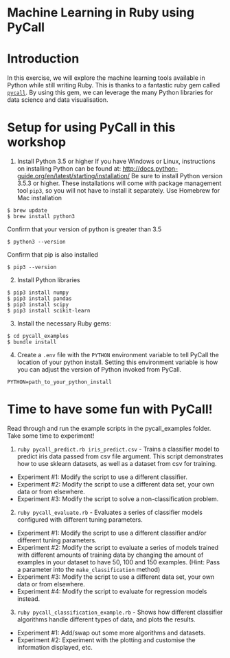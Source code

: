 # Machine Learning in Ruby using PyCall

# Introduction

In this exercise, we will explore the machine learning tools available in Python while still writing Ruby.
This is thanks to a fantastic ruby gem called [`pycall`](https://github.com/mrkn/pycall.rb). By using this gem, we can leverage the many Python libraries for data science and data visualisation.

# Setup for using PyCall in this workshop

1. Install Python 3.5 or higher
If you have Windows or Linux, instructions on installing Python can be found at: http://docs.python-guide.org/en/latest/starting/installation/
Be sure to install Python version 3.5.3 or higher. These installations will come with package management tool `pip3`, so you will not have to install it separately.
Use Homebrew for Mac installation
```
$ brew update
$ brew install python3
```
Confirm that your version of python is greater than 3.5
```
$ python3 --version
```
Confirm that pip is also installed
```
$ pip3 --version
```

2. Install Python libraries
```
$ pip3 install numpy
$ pip3 install pandas
$ pip3 install scipy
$ pip3 install scikit-learn
```

3. Install the necessary Ruby gems:
```
$ cd pycall_examples
$ bundle install
```

4. Create a `.env` file with the `PYTHON` environment variable to tell PyCall the location of your python install. Setting this environment variable is how you can adjust the version of Python invoked from PyCall.
```
PYTHON=path_to_your_python_install
```

# Time to have some fun with PyCall!

Read through and run the example scripts in the pycall_examples folder. Take some time to experiment!

1. `ruby pycall_predict.rb iris_predict.csv` - Trains a classifier model to predict iris data passed from csv file argument. This script demonstrates how to use sklearn datasets, as well as a dataset from csv for training.
  - Experiment #1: Modify the script to use a different classifier.
  - Experiment #2: Modify the script to use a different data set, your own data or from elsewhere.
  - Experiment #3: Modify the script to solve a non-classification problem.

2. `ruby pycall_evaluate.rb` - Evaluates a series of classifier models configured with different tuning parameters.
  - Experiment #1: Modify the script to use a different classifier and/or different tuning parameters.
  - Experiment #2: Modify the script to evaluate a series of models trained with different amounts of training data by changing the amount of examples in your dataset to have 50, 100 and 150 examples. (Hint: Pass a parameter into the `make_classification` method)
  - Experiment #3: Modify the script to use a different data set, your own data or from elsewhere.
  - Experiment #4: Modify the script to evaluate for regression models instead.

3. `ruby pycall_classification_example.rb` - Shows how different classifier algorithms handle different types of data, and plots the results.
  - Experiment #1: Add/swap out some more algorithms and datasets.
  - Experiment #2: Experiment with the plotting and customise the information displayed, etc.
